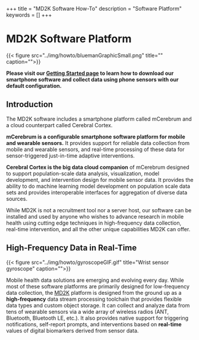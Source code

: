 +++
title = "MD2K Software How-To"
description = "Software Platform"
keywords = []
+++


# MD2K Software Platform

{{< figure src="../img/howto/bluemanGraphicSmall.png" title="" caption="">}}

**Please visit our [Getting Started page](http://software.md2k.org/howto/mCerebrum/getting-started/) to learn how to download our smartphone software and collect data using phone sensors with our default configuration.**

## Introduction
The MD2K software includes a smartphone platform called mCerebrum and a cloud counterpart called Cerebral Cortex.

**mCerebrum is a configurable smartphone software platform for mobile and wearable sensors.** It provides support for reliable data collection from mobile and wearable sensors, and real-time processing of these data for sensor-triggered just-in-time adaptive interventions.

**Cerebral Cortex is the big data cloud companion** of mCerebrum designed to support population-scale data analysis, visualization, model development, and intervention design for mobile sensor data. It provides the ability to do machine learning model development on population scale data sets and provides interoperable interfaces for aggregation of diverse data sources.

While MD2K is not a recruitment tool nor a server host, our software can be installed and used by anyone who wishes to advance research in mobile health using cutting edge techniques in high-frequency data collection, real-time intervention, and all the other unique capabilities MD2K can offer.

## High-Frequency Data in Real-Time
{{< figure src="../img/howto/gyroscopeGIF.gif" title="Wrist sensor gyroscope" caption="">}}

Mobile health data solutions are emerging and evolving every day. While most of these software platforms are primarily designed for low-frequency data collection, the [MD2K](https://www.github.com/MD2Korg/) platform is designed from the ground up as a **high-frequency** data stream processing toolchain that provides flexible data types and custom object storage. It can collect and analyze data from tens of wearable sensors via a wide array of wireless radios (ANT, Bluetooth, Bluetooth LE, etc.). It also provides native support for triggering notifications, self-report prompts, and interventions based on **real-time** values of digital biomarkers derived from sensor data.
